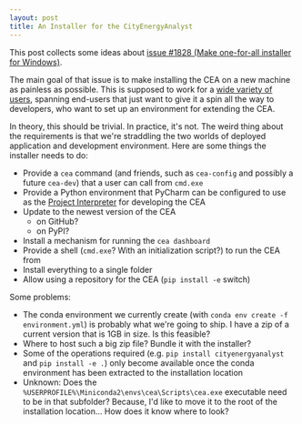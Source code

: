 ```yaml
---
layout: post
title: An Installer for the CityEnergyAnalyst
---
```


This post collects some ideas about [issue #1828 (Make one-for-all installer for Windows)](https://github.com/architecture-building-systems/CityEnergyAnalyst/issues/1828).

The main goal of that issue is to make installing the CEA on a new machine as painless as possible. This is supposed to work for a [wide variety of users](https://city-energy-analyst.readthedocs.io/en/latest/user-personas.html), spanning end-users that just want to give it a spin all the way to developers, who want to set up an environment for extending the CEA.

In theory, this should be trivial. In practice, it's not. The weird thing about the requirements is that we're straddling the two worlds of deployed application and development environment. Here are some things the installer needs to do:

- Provide a `cea` command (and friends, such as `cea-config` and possibly a future `cea-dev`) that a user can call from `cmd.exe`
- Provide a Python environment that PyCharm can be configured to use as the [Project Interpreter](https://www.jetbrains.com/help/pycharm/configuring-python-interpreter.html) for developing the CEA
- Update to the newest version of the CEA 
	- on GitHub? 
	- on PyPI?
- Install a mechanism for running the `cea dashboard`
- Provide a shell (`cmd.exe`? With an initialization script?) to run the CEA from
- Install everything to a single folder
- Allow using a repository for the CEA (`pip install -e` switch)

Some problems:

- The conda environment we currently create (with `conda env create -f environment.yml`) is probably what we're going to ship. I have a zip of a current version that is 1GB in size. Is this feasible?
- Where to host such a big zip file? Bundle it with the installer?
- Some of the operations required (e.g. `pip install cityenergyanalyst` and `pip install -e .`) only become available once the conda environment has been extracted to the installation location
- Unknown: Does the `%USERPROFILE%\Miniconda2\envs\cea\Scripts\cea.exe` executable need to be in that subfolder? Because, I'd like to move it to the root of the installation location... How does it know where to look?

